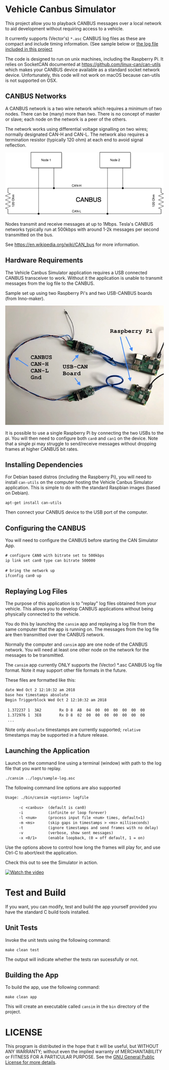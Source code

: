 # Vehicle Canbus Simulator
This project allow you to playback CANBUS messages over a local network to aid development without requiring access to a vehicle.

It currently supports (Vector's) `*.asc` CANBUS log files as these are compact and include timing information. (See sample below or [the log file included in this project](./logs/sample-log.asc)

The code is designed to run on unix machines, including the Raspberry Pi. It relies on SocketCAN documented at https://github.com/linux-can/can-utils which makes your CANBUS device available as a standard socket network device. Unfortunately, this code will not work on macOS because can-utils is not supported on OSX.

## CANBUS Networks
A CANBUS network is a two wire network which requires a minimum of two nodes. There can be (many) more than two. There is no concept of master or slave; each node on the network is a peer of the others.

The network works using differential voltage signalling on two wires; normally designated CAN-H and CAN-L. The network also requires a termination resistor (typically 120 ohm) at each end to avoid signal reflection.

![](./doc/basic-canbus.png "Basic CANBUS network")

Nodes transmit and receive messages at up to 1Mbps. Tesla's CANBUS networks typically run at 500kbps with around 1-2k messages per second transmitted on the bus.

See https://en.wikipedia.org/wiki/CAN_bus for more information.

## Hardware Requirements
The Vehicle Canbus Simulator application requires a USB connected CANBUS transceiver to work. Without it the application is unable to transmit messages from the log file to the CANBUS.

Sample set up using two Raspberry Pi's and two USB-CANBUS boards (from Inno-maker).

![](./doc/CanBus-Setup.jpg "Canbus setup")

It is possible to use a single Raspberry Pi by connecting the two USBs to the pi. You will then need to configure both `can0` and `can1` on the device. Note that a single pi may struggle to send/receive messages without dropping frames at higher CANBUS bit rates.

## Installing Dependencies
For Debian based distros (including the Raspberry Pi), you will need to install `can-utils` on the computer hosting the Vehicle Canbus Simulator application. This is simple to do with the standard Raspbian images (based on Debian).

```
apt-get install can-utils
```

Then connect your CANBUS device to the USB port of the computer.

## Configuring the CANBUS

You will need to configure the CANBUS before starting the CAN Simulator App. 

```
# configure CAN0 with bitrate set to 500kbps
ip link set can0 type can bitrate 500000

# bring the network up
ifconfig can0 up
```

## Replaying Log Files

The purpose of this application is to "replay" log files obtained from your vehicle. This allows you to develop CANBUS applications without being physically connected to the vehicle.

You do this by launching the `cansim` app and replaying a log file from the same computer that the app is running on. The messages from the log file are then transmitted over the CANBUS network. 

Normally the computer and `cansim` app are one node of the CANBUS network. You will need at least one other node on the network for the messages to be transmitted.

The `cansim` app currently ONLY supports the (Vector) *.asc CANBUS log file format. Note it may support other file formats in the future. 

These files are formatted like this:

```
date Wed Oct 2 12:10:32 am 2018
base hex timestamps absolute
Begin Triggerblock Wed Oct 2 12:10:32 am 2018

 1.372237 1  3A2        Rx D 8  AB  04  00  00  00  00  00  00
 1.372976 1  3E8        Rx D 8  02  00  00  00  00  00  00  00
 ...
```

Note only `absolute` timestamps are currently supported; `relative` timestamps may be supported in a future release.

## Launching the Application

Launch on the command line using a terminal (window) with path to the log file that you want to replay.

```
./cansim ../logs/sample-log.asc
```

The following command line options are also supported

```
Usage: ./bin/cansim <options> logfile

      -c <canbus>  (default is can0)
      -i           (infinite or loop forever)
      -l <num>     (process input file <num> times, default=1)
      -m <ms>      (skip gaps in timestamps > <ms> milliseconds)
      -t           (ignore timestamps and send frames with no delay)
      -v           (verbose, show sent messages)
      -x <0/1>     (enable loopback, (0 = off default, 1 = on)
```

Use the options above to control how long the frames will play for, and use Ctrl-C to abort/exit the application.

Check this out to see the Simulator in action.

[![Watch the video](https://i.vimeocdn.com/video/931838566_1280x720.jpg)](https://player.vimeo.com/video/442717525)


# Test and Build
If you want, you can modify, test and build the app yourself provided you have the standard C build tools installed.

## Unit Tests

Invoke the unit tests using the following command:

```
make clean test
```
The output will indicate whether the tests ran sucessfully or not.

## Building the App

To build the app, use the following command:

```
make clean app
```

This will create an executable called `cansim` in the `bin` directory of the project.

# LICENSE

This program is distributed in the hope that it will be useful,
but WITHOUT ANY WARRANTY; without even the implied warranty of
MERCHANTABILITY or FITNESS FOR A PARTICULAR PURPOSE.  See the
[GNU General Public License for more details](LICENSE).


